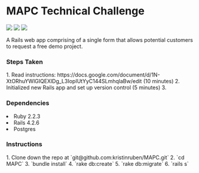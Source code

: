 <h1>MAPC Technical Challenge</h1>

<img src="https://codeship.com/projects/dacac670-5031-0134-33fd-06d0906c550d/status?branch=master" />
<a href="https://codeclimate.com/github/kristinruben/MAPC/coverage"><img src="https://codeclimate.com/github/kristinruben/MAPC/badges/coverage.svg" /></a>
<a href="https://codeclimate.com/github/kristinruben/MAPC"><img src="https://codeclimate.com/github/kristinruben/MAPC/badges/gpa.svg" /></a>


A Rails web app comprising of a single form that allows potential customers to request a free demo project.

<h3>Steps Taken</h3>
1. Read instructions: https://docs.google.com/document/d/1N-XtORhuYWlGIQEXlDg_L3IopIUtYyC144SLmhqlaBw/edit (10 minutes)
2. Initialized new Rails app and set up version control (5 minutes)
3. 


<h3>Dependencies</h3>
<li>Ruby 2.2.3</li>
<li>Rails 4.2.6</li>
<li>Postgres</li>

<h3>Instructions</h3>
1. Clone down the repo at `git@github.com:kristinruben/MAPC.git`
2. `cd MAPC`
3. `bundle install`
4. `rake db:create`
5. `rake db:migrate`
6. `rails s`
